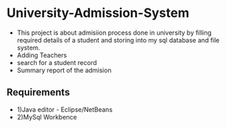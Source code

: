 # University-Admission-System

 * This project is about admisiion process done in university by filling required details of a student and storing into my sql database and file system.
 * Adding Teachers
 * search for a student record
 * Summary report of the admision
 
 ## Requirements
 * 1)Java editor - Eclipse/NetBeans
 * 2)MySql Workbence


 
